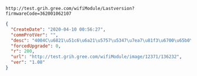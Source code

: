 `http://test.grih.gree.com/wifiModule/Lastversion?firmwareCode=362001062107`

```json
{
  "CreateDate": "2020-04-10 00:56:27",
  "commProtVer": "",
  "desc": "4004C\u6821\u51c6\u6a21\u5757\u5347\u7ea7\u81f3\u6700\u65b0\u7a0b\u5e8f",
  "forcedUpgrade": 0,
  "r": 200,
  "url": "http://test.grih.gree.com/wifiModule/image/12371/136232",
  "ver": "1.08"
}
```